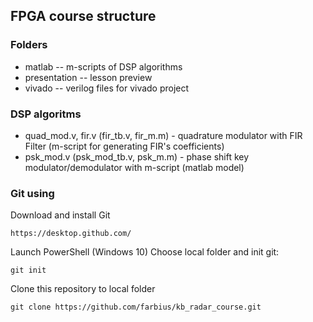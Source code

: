 ﻿## FPGA course structure
 
 ### Folders
 * matlab -- m-scripts of DSP algorithms
 * presentation -- lesson preview
 * vivado -- verilog files for vivado project
 
 ### DSP algoritms
 * quad_mod.v, fir.v (fir_tb.v, fir_m.m) - quadrature modulator with FIR Filter (m-script for generating FIR's coefficients)
 * psk_mod.v (psk_mod_tb.v, psk_m.m)     - phase shift key modulator/demodulator with m-script (matlab model)

### Git using
Download and install Git
```
https://desktop.github.com/
```
Launch PowerShell (Windows 10)
Choose local folder and init git:
```
git init
```
Clone this repository to local folder
```
git clone https://github.com/farbius/kb_radar_course.git
```
